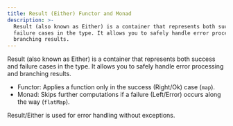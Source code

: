 ```yaml
---
title: Result (Either) Functor and Monad
description: >-
  Result (also known as Either) is a container that represents both success and
  failure cases in the type. It allows you to safely handle error processing and
  branching results.
---
```

Result (also known as Either) is a container that represents both success and failure cases in the type. It allows you to safely handle error processing and branching results.

- Functor: Applies a function only in the success (Right/Ok) case (`map`).
- Monad: Skips further computations if a failure (Left/Error) occurs along the way (`flatMap`).

Result/Either is used for error handling without exceptions.
